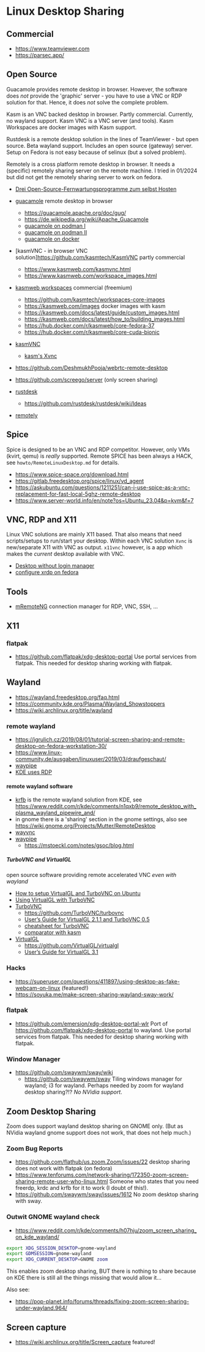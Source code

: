 # Linux Desktop Sharing

## Commercial

* https://www.teamviewer.com
* https://parsec.app/

## Open Source

Guacamole provides remote desktop in browser. However, the software does _not_
provide the 'graphic' server - you have to use a VNC or RDP solution for
that. Hence, it does _not_ solve the complete problem.

Kasm is an VNC backed desktop in browser. Partly commercial. Currently, 
no wayland support. Kasm VNC is a VNC server (and tools). Kasm Workspaces
are docker images with Kasm support.

Rustdesk is a remote desktop solution in the lines of TeamViewer - but open
source. Beta wayland support. Includes an open source (gateway) server. 
Setup on Fedora is not easy because of selinux (but a solved problem).

Remotely is a cross platform remote desktop in browser. It needs a (specific)
remotely sharing server on the remote machine. I tried in 01/2024 but did not get 
the remotely sharing server to work on fedora.

* [Drei Open-Source-Fernwartungsprogramme zum selbst Hosten](https://www.heise.de/select/ct/vorschau/2309313183203928794)

* [guacamole](https://guacamole.apache.org/) remote desktop in browser
  + https://guacamole.apache.org/doc/gug/
  + https://de.wikipedia.org/wiki/Apache_Guacamole
  + [guacamole on podman I](https://gist.github.com/dmi3mis/1e7dc9c5d423ab588d555f0a2c399f26)
  + [guacamole on podman II](https://linuxhistory.com/2021/01/16/apache-guacamole-on-podman/)
  + [guacamole on docker](https://guacamole.apache.org/doc/gug/guacamole-docker.html)
* [kasmVNC - in browser VNC solution]https://github.com/kasmtech/KasmVNC partly commercial
  + https://www.kasmweb.com/kasmvnc.html
  + https://www.kasmweb.com/workspace_images.html
* [kasmweb workspaces](https://kasmweb.com/workspaces) commercial (freemium)
  + https://github.com/kasmtech/workspaces-core-images
  + https://kasmweb.com/images docker images with kasm
  + https://kasmweb.com/docs/latest/guide/custom_images.html
  + https://kasmweb.com/docs/latest/how_to/building_images.html
  + https://hub.docker.com/r/kasmweb/core-fedora-37
  + https://hub.docker.com/r/kasmweb/core-cuda-bionic
* [kasmVNC](https://www.kasmweb.com/kasmvnc/docs/latest/serverside.html)
  + [kasm's Xvnc](https://www.kasmweb.com/kasmvnc/docs/latest/man/Xvnc.html)
* https://github.com/DeshmukhPooja/webrtc-remote-desktop
* https://github.com/screego/server (only screen sharing)
* [rustdesk](https://rustdesk.com/)
  + https://github.com/rustdesk/rustdesk/wiki/Ideas
* [remotely](https://github.com/immense/Remotely)

## Spice

Spice is designed to be an VNC and RDP competitor. However, only VMs (kvirt, qemu) 
is _really_ supported. Remote SPICE has been always a HACK, see
`howto/RemoteLinuxDesktop.md` for details.

* https://www.spice-space.org/download.html
* https://gitlab.freedesktop.org/spice/linux/vd_agent
* https://askubuntu.com/questions/1211251/can-i-use-spice-as-a-vnc-replacement-for-fast-local-5ghz-remote-desktop
* https://www.server-world.info/en/note?os=Ubuntu_23.04&p=kvm&f=7

## VNC, RDP and X11

Linux VNC solutions are mainly X11 based. That also means that need scripts/setups to
run/start your desktop. Within each VNC solution `Xvnc` is new/separate X11 with VNC
as output. `x11vnc` however, is a app which makes the _current_ desktop available with VNC.

* [Desktop without login manager](https://wiki.archlinux.de/title/Desktop_starten_ohne_Loginmanager)
* [configure xrdp on fedora](https://www.linuxquestions.org/questions/fedora-35/help-with-configuring-xrdp-to-use-kde-instead-of-gnome-for-desktop-fedora-37-wayland-4175720229/)


## Tools

* [mRemoteNG](https://mremoteng.org/) connection manager for RDP, VNC, SSH, ...

## X11

### flatpak

* https://github.com/flatpak/xdg-desktop-portal
  Use portal services from flatpak. This needed for desktop sharing working
  with flatpak.

## Wayland

* https://wayland.freedesktop.org/faq.html
* https://community.kde.org/Plasma/Wayland_Showstoppers
* https://wiki.archlinux.org/title/wayland

### remote wayland

* https://jgrulich.cz/2019/08/01/tutorial-screen-sharing-and-remote-desktop-on-fedora-workstation-30/
* https://www.linux-community.de/ausgaben/linuxuser/2019/03/draufgeschaut/
* [waypipe](https://access.redhat.com/documentation/en-us/red_hat_enterprise_linux/9/html/getting_started_with_the_gnome_desktop_environment/remotely-accessing-an-individual-application-wayland_getting-started-with-the-gnome-desktop-environment)
* [KDE uses RDP](https://planet.kde.org/arjen-hiemstra-2023-08-08-remote-desktop-using-the-rdp-protocol-for-plasma-wayland/)

#### remote wayland software

* [krfb](https://userbase.kde.org/Krfb) is the remote wayland solution from KDE, see https://www.reddit.com/r/kde/comments/n1qxb9/remote_desktop_with_plasma_wayland_pipewire_and/
* in gnome there is a 'sharing' section in the gnome settings, also see
  https://wiki.gnome.org/Projects/Mutter/RemoteDesktop
* [wayvnc](https://github.com/any1/wayvnc)
* [waypipe](https://gitlab.freedesktop.org/mstoeckl/waypipe/)
  + https://mstoeckl.com/notes/gsoc/blog.html

##### TurboVNC and VirtualGL

open source software providing remote accelerated VNC _even with wayland_

* [How to setup VirtualGL and TurboVNC on Ubuntu](https://gist.github.com/cyberang3l/422a77a47bdc15a0824d5cca47e64ba2)
* [Using VirtualGL with TurboVNC](https://www.virtualgl.org/vgldoc/2_1_1/#hd009004)
* [TurboVNC](https://www.turbovnc.org/)
  + https://github.com/TurboVNC/turbovnc
  + [User’s Guide for VirtualGL 2.1.1 and TurboVNC 0.5](https://www.virtualgl.org/vgldoc/2_1_1/)
  + [cheatsheet for TurboVNC](https://docs.oracle.com/cd/E19279-01/820-3257-12/turbovnc.html)
  + [comparator with kasm](https://github.com/kasmtech/KasmVNC/issues/193)
* [VirtualGL](https://virtualgl.org/)
  + https://github.com/VirtualGL/virtualgl
  + [User’s Guide for VirtualGL 3.1](https://rawcdn.githack.com/VirtualGL/virtualgl/3.1/doc/index.html)

### Hacks

* https://superuser.com/questions/411897/using-desktop-as-fake-webcam-on-linux (featured!)
* https://soyuka.me/make-screen-sharing-wayland-sway-work/

### flatpak

* https://github.com/emersion/xdg-desktop-portal-wlr
  Port of https://github.com/flatpak/xdg-desktop-portal to wayland.
  Use portal services from flatpak. This needed for desktop sharing working
  with flatpak.

### Window Manager

* https://github.com/swaywm/sway/wiki
  + https://github.com/swaywm/sway
  Tiling windows manager for wayland; i3 for wayland. 
  Perhaps needed by zoom for wayland desktop sharing?!? 
  _No NVidia support_.

## Zoom Desktop Sharing

Zoom does support wayland desktop sharing on GNOME only. (But as NVidia 
wayland gnome support does not work, that does not help much.)

### Zoom Bug Reports

* https://github.com/flathub/us.zoom.Zoom/issues/22
  desktop sharing does not work with flatpak (on fedora)
* https://www.tenforums.com/network-sharing/172350-zoom-screen-sharing-remote-user-who-linux.html
  Someone who states that you need freerdp, krdc and krfb for it to work (I doubt of this!).
* https://github.com/swaywm/sway/issues/1612
  No zoom desktop sharing with sway.
  

### Outwit GNOME wayland check

* https://www.reddit.com/r/kde/comments/h07hju/zoom_screen_sharing_on_kde_wayland/

```bash
export XDG_SESSION_DESKTOP=gnome-wayland
export GDMSESSION=gnome-wayland
export XDG_CURRENT_DESKTOP=GNOME zoom
```

This enables zoom desktop sharing, BUT there is nothing to share because
on KDE there is still all the things missing that would allow it...

Also see:
* https://pop-planet.info/forums/threads/fixing-zoom-screen-sharing-under-wayland.964/

## Screen capture

* https://wiki.archlinux.org/title/Screen_capture featured!
